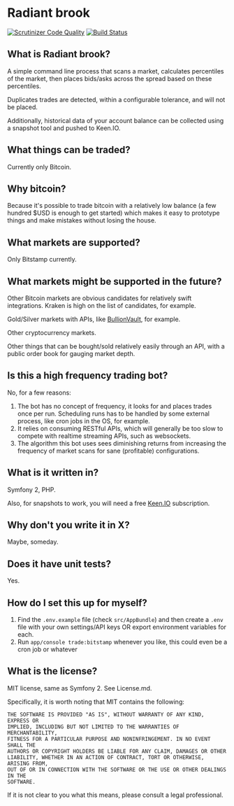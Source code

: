 # Radiant brook

[![Scrutinizer Code Quality](https://scrutinizer-ci.com/g/thedavidmeister/radiant-brook/badges/quality-score.png?b=master)](https://scrutinizer-ci.com/g/thedavidmeister/radiant-brook/?branch=master) [![Build Status](https://scrutinizer-ci.com/g/thedavidmeister/radiant-brook/badges/build.png?b=master)](https://scrutinizer-ci.com/g/thedavidmeister/radiant-brook/build-status/master)

## What is Radiant brook?

A simple command line process that scans a market, calculates percentiles of the market, then places bids/asks across the spread based on these percentiles.

Duplicates trades are detected, within a configurable tolerance, and will not be placed.

Additionally, historical data of your account balance can be collected using a snapshot tool and pushed to Keen.IO.

## What things can be traded?

Currently only Bitcoin.

## Why bitcoin?

Because it's possible to trade bitcoin with a relatively low balance (a few hundred $USD is enough to get started) which makes it easy to prototype things and make mistakes without losing the house.

## What markets are supported?

Only Bitstamp currently.

## What markets might be supported in the future?

Other Bitcoin markets are obvious candidates for relatively swift integrations. Kraken is high on the list of candidates, for example.

Gold/Silver markets with APIs, like [BullionVault](https://www.bullionvault.com/help/API_terms.html), for example.

Other cryptocurrency markets.

Other things that can be bought/sold relatively easily through an API, with a public order book for gauging market depth.

## Is this a high frequency trading bot?

No, for a few reasons:

1. The bot has no concept of frequency, it looks for and places trades once per run. Scheduling runs has to be handled by some external process, like cron jobs in the OS, for example.
2. It relies on consuming RESTful APIs, which will generally be too slow to compete with realtime streaming APIs, such as websockets.
3. The algorithm this bot uses sees diminishing returns from increasing the frequency of market scans for sane (profitable) configurations.

## What is it written in?

Symfony 2, PHP.

Also, for snapshots to work, you will need a free [Keen.IO](https://keen.io/) subscription.

## Why don't you write it in X?

Maybe, someday.

## Does it have unit tests?

Yes.

## How do I set this up for myself?

1. Find the `.env.example` file (check `src/AppBundle`) and then create a `.env` file with your own settings/API keys OR export environment variables for each.
2. Run `app/console trade:bitstamp` whenever you like, this could even be a cron job or whatever

## What is the license?

MIT license, same as Symfony 2. See License.md.

Specifically, it is worth noting that MIT contains the following:

````
THE SOFTWARE IS PROVIDED "AS IS", WITHOUT WARRANTY OF ANY KIND, EXPRESS OR
IMPLIED, INCLUDING BUT NOT LIMITED TO THE WARRANTIES OF MERCHANTABILITY,
FITNESS FOR A PARTICULAR PURPOSE AND NONINFRINGEMENT. IN NO EVENT SHALL THE
AUTHORS OR COPYRIGHT HOLDERS BE LIABLE FOR ANY CLAIM, DAMAGES OR OTHER
LIABILITY, WHETHER IN AN ACTION OF CONTRACT, TORT OR OTHERWISE, ARISING FROM,
OUT OF OR IN CONNECTION WITH THE SOFTWARE OR THE USE OR OTHER DEALINGS IN THE
SOFTWARE.
````

If it is not clear to you what this means, please consult a legal professional.
